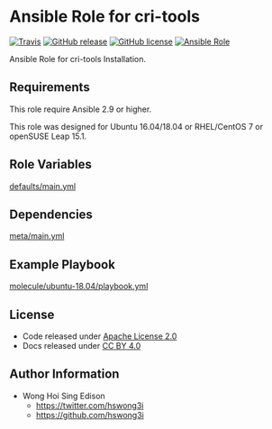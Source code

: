 # Ansible Role for cri-tools

[![Travis](https://img.shields.io/travis/alvistack/ansible-role-cri-tools.svg)](https://travis-ci.org/alvistack/ansible-role-cri-tools)
[![GitHub release](https://img.shields.io/github/release/alvistack/ansible-role-cri-tools.svg)](https://github.com/alvistack/ansible-role-cri-tools)
[![GitHub license](https://img.shields.io/github/license/alvistack/ansible-role-cri-tools.svg)](https://github.com/alvistack/ansible-role-cri-tools/blob/master/LICENSE)
[![Ansible Role](https://img.shields.io/badge/galaxy-alvistack.cri_tools-blue.svg)](https://galaxy.ansible.com/alvistack/cri_tools)

Ansible Role for cri-tools Installation.

## Requirements

This role require Ansible 2.9 or higher.

This role was designed for Ubuntu 16.04/18.04 or RHEL/CentOS 7 or openSUSE Leap 15.1.

## Role Variables

[defaults/main.yml](defaults/main.yml)

## Dependencies

[meta/main.yml](meta/main.yml)

## Example Playbook

[molecule/ubuntu-18.04/playbook.yml](molecule/ubuntu-18.04/playbook.yml)

## License

  - Code released under [Apache License 2.0](LICENSE)
  - Docs released under [CC BY 4.0](http://creativecommons.org/licenses/by/4.0/)

## Author Information

  - Wong Hoi Sing Edison
      - <https://twitter.com/hswong3i>
      - <https://github.com/hswong3i>
